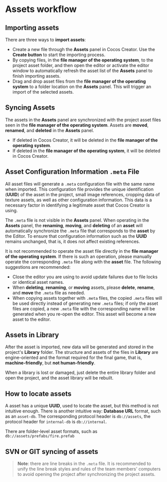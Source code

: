 # Assets workflow

## Importing assets

There are three ways to **import assets**:

- Create a new file through the **Assets** panel in Cocos Creator. Use the **Create button** to start the importing process.
- By copying files, in the **file manager of the operating system**, to the project asset folder, and then open the editor or activate the editor window to automatically refresh the asset list of the **Assets** panel to finish importing assets.
- Drag and drop asset files from the **file manager of the operating system** to a folder location on the **Assets** panel. This will trigger an import of the selected assets.

## Syncing Assets

The assets in the **Assets** panel are synchronized with the project asset files seen in the **file manager of the operating system**. Assets are **moved**, **renamed**, and **deleted** in the **Assets** panel.
- If deleted in Cocos Creator, it will be deleted in the **file manager of the operating system**.
- If deleted in the **file manager of the operating system**, it will be deleted in Cocos Creator.

## Asset Configuration Information `.meta` File

All asset files will generate a `.meta` configuration file with the same name when imported. This configuration file provides the unique identification (**UUID**) of the asset in the project, small image references, cropping data of texture assets, as well as other configuration information. This data is a necessary factor in identifying a legitimate asset that Cocos Creator is using.

The `.meta` file is not visible in the **Assets** panel. When operating in the **Assets** panel, the **renaming**, **moving**, and **deleting** of an __asset__ will automatically synchronize the `.meta` file that corresponds to the __asset__ by the Editor. To ensure that configuration information such as the **UUID** remains unchanged, that is, it does not affect existing references.

It is not recommended to operate the asset file directly in the __file manager of the operating system__. If there is such an operation, please manually operate the corresponding `.meta` file along with the __asset__ file. The following suggestions are recommended:

- Close the editor you are using to avoid update failures due to file locks or identical asset names.
- When **deleting**, **renaming**, or **moving** assets, please **delete**, **rename**, and **move** the `.meta` file as needed.
- When copying assets together with `.meta` files, the copied `.meta` files will be used directly instead of generating new `.meta` files; if only the asset files are copied, a new `.meta` file with the corresponding name will be generated when you re-open the editor. This asset will become a new asset to the editor.

## Assets in Library

After the asset is imported, new data will be generated and stored in the project's **Library** folder. The structure and assets of the files in **Library** are engine-oriented and the format required for the final game, that is, __machine-friendly__, but __not human-friendly__.

When a library is lost or damaged, just delete the entire library folder and open the project, and the asset library will be rebuilt.

## How to locate assets

A asset has a unique **UUID**, used to locate the asset, but this method is not intuitive enough. There is another intuitive way: **Database URL** format, such as an `asset-db`. The corresponding protocol header is `db://assets`, the protocol header for `internal-db` is `db://internal`.

There are folder-level asset formats, such as `db://assets/prefabs/fire.prefab`

## SVN or GIT syncing of assets

> **Note**: there are line breaks in the `.meta` file. It is recommended to unify the line break styles and rules of the team members' computers to avoid opening the project after synchronizing the project assets.
